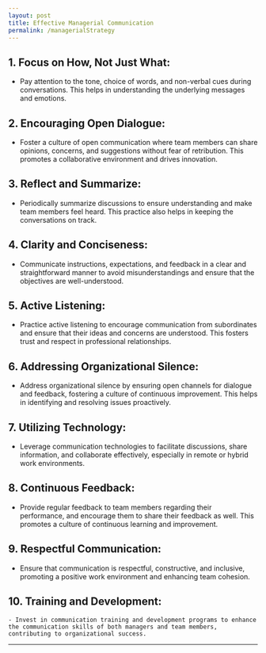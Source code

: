 ```yaml
---
layout: post
title: Effective Managerial Communication
permalink: /managerialStrategy
---
```

## 1. **Focus on How, Not Just What:** 
   - Pay attention to the tone, choice of words, and non-verbal cues during conversations. This helps in understanding the underlying messages and emotions.

## 2. **Encouraging Open Dialogue:**
   - Foster a culture of open communication where team members can share opinions, concerns, and suggestions without fear of retribution. This promotes a collaborative environment and drives innovation.

## 3. **Reflect and Summarize:**
   - Periodically summarize discussions to ensure understanding and make team members feel heard. This practice also helps in keeping the conversations on track.

## 4. **Clarity and Conciseness:**
   - Communicate instructions, expectations, and feedback in a clear and straightforward manner to avoid misunderstandings and ensure that the objectives are well-understood.

## 5. **Active Listening:**
   - Practice active listening to encourage communication from subordinates and ensure that their ideas and concerns are understood. This fosters trust and respect in professional relationships.

## 6. **Addressing Organizational Silence:**
   - Address organizational silence by ensuring open channels for dialogue and feedback, fostering a culture of continuous improvement. This helps in identifying and resolving issues proactively.

## 7. **Utilizing Technology:**
   - Leverage communication technologies to facilitate discussions, share information, and collaborate effectively, especially in remote or hybrid work environments.

## 8. **Continuous Feedback:**
   - Provide regular feedback to team members regarding their performance, and encourage them to share their feedback as well. This promotes a culture of continuous learning and improvement.

## 9. **Respectful Communication:**
   - Ensure that communication is respectful, constructive, and inclusive, promoting a positive work environment and enhancing team cohesion.

## 10. **Training and Development:**
    - Invest in communication training and development programs to enhance the communication skills of both managers and team members, contributing to organizational success.

---
